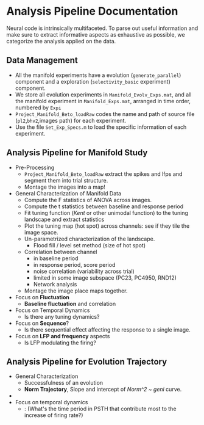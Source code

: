 # Analysis Pipeline Documentation

Neural code is intrinsically multifaceted. To parse out useful information and make sure to extract informative aspects as exhaustive as possible, we categorize the analysis applied on the data. 

## Data Management

* All the manifold experiments have a evolution  (`generate_parallel`) component and a exploration (`selectivity_basic` experiment) component. 
* We store all evolution experiments in `Manifold_Evolv_Exps.mat`, and all the manifold experiment in `Manifold_Exps.mat`, arranged in time order, numbered by `Expi`
* `Project_Manifold_Beto_loadRaw` codes the name and path of source file (`pl2`,`bhv2`,images path) for each experiment. 
* Use the file `Set_Exp_Specs.m` to load the specific information of each experiment. 

## Analysis Pipeline for Manifold Study

* Pre-Processing 
  * `Project_Manifold_Beto_loadRaw` extract the spikes and lfps and segment them into trial structure. 
  * Montage the images into a map! 
* General Characterization of Manifold Data
  * Compute the F statistics of ANOVA across images. 
  * Compute the t statistics between baseline and response period
  * Fit tuning function (*Kent* or other unimodal function) to the tuning landscape and extract statistics 
  * Plot the tuning map (hot spot) across channels: see if they tile the image space.
  * Un-parametrized characterization of the landscape. 
    * Flood fill / level set method (size of hot spot)
  * Correlation between channel
    * in baseline period
    * in response period, score period
    * noise correlation (variability across trial)
    * limited in some image subspace (PC23, PC4950, RND12) 
    * Network analysis
  * Montage the image place maps together. 
* Focus on **Fluctuation** 
  * **Baseline fluctuation** and correlation  
* Focus on Temporal Dynamics
  * Is there any tuning dynamics?
* Focus on **Sequence**?
  * Is there sequential effect affecting the response to a single image. 
* Focus on **LFP and frequency** aspects
  * Is LFP modulating the firing? 



## Analysis Pipeline for Evolution Trajectory

* General Characterization 
  * Successfulness of an evolution 
  * **Norm Trajectory**, Slope and intercept of *Norm^2 ~ geni* curve. 
* 
* Focus on temporal dynamics
  * : (What's the time period in PSTH that contribute most to the increase of firing rate?)  